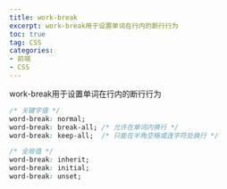 ```yaml
---
title: work-break
excerpt: work-break用于设置单词在行内的断行行为
toc: true
tag: CSS
categories:
- 前端
- CSS
---
```


work-break用于设置单词在行内的断行行为
```css
/* 关键字值 */
word-break: normal;
word-break: break-all; /* 允许在单词内换行 */
word-break: keep-all;  /* 只能在半角空格或连字符处换行 */

/* 全局值 */
word-break: inherit;
word-break: initial;
word-break: unset;
```
